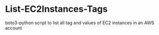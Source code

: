 # List-EC2Instances-Tags
boto3-python script to list all tag and values of EC2 instances in an AWS account
